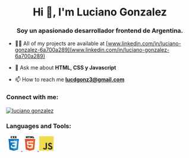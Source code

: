 <h1 align="center">Hi 👋, I'm Luciano Gonzalez</h1>
<h3 align="center">Soy un apasionado desarrollador frontend de Argentina.</h3>

- 👨‍💻 All of my projects are available at [www.linkedin.com/in/luciano-gonzalez-6a700a289](www.linkedin.com/in/luciano-gonzalez-6a700a289)

- 💬 Ask me about **HTML, CSS y Javascript**

- 📫 How to reach me **lucdgonz3@gmail.com**

<h3 align="left">Connect with me:</h3>
<p align="left">
<a href="https://linkedin.com/in/luciano gonzalez" target="blank"><img align="center" src="https://raw.githubusercontent.com/rahuldkjain/github-profile-readme-generator/master/src/images/icons/Social/linked-in-alt.svg" alt="luciano gonzalez" height="30" width="40" /></a>
</p>

<h3 align="left">Languages and Tools:</h3>
<p align="left"> <a href="https://www.w3schools.com/css/" target="_blank" rel="noreferrer"> <img src="https://raw.githubusercontent.com/devicons/devicon/master/icons/css3/css3-original-wordmark.svg" alt="css3" width="40" height="40"/> </a> <a href="https://www.w3.org/html/" target="_blank" rel="noreferrer"> <img src="https://raw.githubusercontent.com/devicons/devicon/master/icons/html5/html5-original-wordmark.svg" alt="html5" width="40" height="40"/> </a> <a href="https://developer.mozilla.org/en-US/docs/Web/JavaScript" target="_blank" rel="noreferrer"> <img src="https://raw.githubusercontent.com/devicons/devicon/master/icons/javascript/javascript-original.svg" alt="javascript" width="40" height="40"/> </a> </p>

